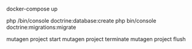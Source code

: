 


docker-compose up


php /bin/console doctrine:database:create
php bin/console doctrine:migrations:migrate



mutagen project start
mutagen project terminate
mutagen project flush